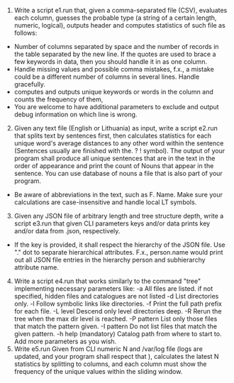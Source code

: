  1. Write a script e1.run that, given a comma-separated file (CSV), evaluates each column, guesses the probable type (a string of a certain length, numeric, logical), outputs header and  computes statistics of such file as follows:
- Number of columns separated by space and the number of records in the table separated by the new line. If the quotes are used to brace a few keywords in data, then you should handle it in as one column.
- Handle missing values and possible comma mistakes,  f.x., a mistake could be a different number of columns in several lines. Handle gracefully.
- computes and outputs unique keywords or words in the column and counts the frequency of them,
- You are welcome to have additional parameters to exclude and output debug information on which line is wrong.
 2. Given any text file (English or Lithuania) as input, write a script e2.run that splits text by sentences first, then calculates statistics for each unique word's average distances to any other word within the sentence (Sentences usually are finished with the. ? ! symbol). The output of your program shall produce all unique sentences that are in the text in the order of appearance and print the count of Nouns that appear in the sentence. You can use database of nouns a file that is also part of your program.
- Be aware of abbreviations in the text, such as F. Name. Make sure your calculations are case-insensitive and handle local LT symbols.
3. Given any JSON file of arbitrary length and tree structure depth, write a script e3.run that given CLI parameters keys and/or data prints key and/or data from .json, respectively.
- If the key is provided, it shall respect the hierarchy of the JSON file. Use "." dot to separate hierarchical attributes. F.x., person.name would print out all JSON file entries in the hierarchy person and subhierarchy attribute name.
4. Write a script e4.run that works similarly to the command "tree" implementing necessary parameters like:
 -a            All files are listed. if not specified, hidden files and catalogues are not listed
  -d            List directories only.
  -l            Follow symbolic links like directories.
  -f            Print the full path prefix for each file.
  -L level      Descend only level directories deep.
  -R            Rerun the tree when the max dir level is reached.
  -P pattern    List only those files that match the pattern given.
  -I pattern    Do not list files that match the given pattern.
  -h             help
 <directory>  (mandatory) Catalog path from where to start to.
Add more parameters as you wish.
5. Write e5.run Given from CLI numeric N and /var/log file (logs are updated, and your program shall respect that ), calculates the latest N statistics by splitting to columns, and each column must show the frequency of the unique values within the sliding window.
